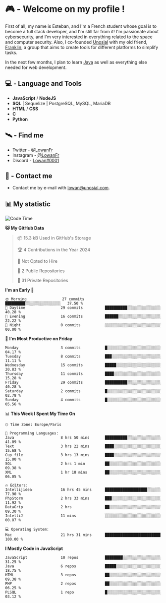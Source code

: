 # 🎮 - Welcome on my profile !
First of all, my name is Esteban, and I'm a French student whose goal is to become a full stack developer, and I'm still far from it!
I'm passionate about cybersecurity, and I'm very interested in everything related to the space and computer security.
Also, I co-founded [Unosial](https://github.com/Unosial) with my old friend, [Franklin](https://github.com/AbaFranklin/), a group that aims to create tools for different platforms to simplify tasks. 

In the next few months, I plan to learn [Java](https://www.java.com/) as well as everything else needed for web development.




## 💻 - Language and Tools
- **JavaScript** / **NodeJS**
- **SQL** | Sequelize | PostgreSQL, MySQL, MariaDB
- **HTML** / **CSS**
- **C**
- **Python**

## 🛰️ - Find me

 - Twitter - [@LowanFr](https://twitter.com/LowanFr/)
 - Instagram - [@LowanFr](https://instagram.com/LowanFr)
 - Discord -  [Lowan#0001](https://unosial.bio/Lowan)
 
## 📡 - Contact me
 - Contact me by e-mail with [lowan@unosial.com](mailto:lowan@unosial.com).

## 📊 My statistic
<!--START_SECTION:waka-->
![Code Time](http://img.shields.io/badge/Code%20Time-718%20hrs%2037%20mins-blue)

**🐱 My GitHub Data** 

> 📦 15.3 kB Used in GitHub's Storage 
 > 
> 🏆 4 Contributions in the Year 2024
 > 
> 🚫 Not Opted to Hire
 > 
> 📜 2 Public Repositories 
 > 
> 🔑 31 Private Repositories 
 > 
**I'm an Early 🐤** 

```text
🌞 Morning                27 commits          █████████░░░░░░░░░░░░░░░░   37.50 % 
🌆 Daytime                29 commits          ██████████░░░░░░░░░░░░░░░   40.28 % 
🌃 Evening                16 commits          ██████░░░░░░░░░░░░░░░░░░░   22.22 % 
🌙 Night                  0 commits           ░░░░░░░░░░░░░░░░░░░░░░░░░   00.00 % 
```
📅 **I'm Most Productive on Friday** 

```text
Monday                   3 commits           █░░░░░░░░░░░░░░░░░░░░░░░░   04.17 % 
Tuesday                  8 commits           ███░░░░░░░░░░░░░░░░░░░░░░   11.11 % 
Wednesday                15 commits          █████░░░░░░░░░░░░░░░░░░░░   20.83 % 
Thursday                 11 commits          ████░░░░░░░░░░░░░░░░░░░░░   15.28 % 
Friday                   29 commits          ██████████░░░░░░░░░░░░░░░   40.28 % 
Saturday                 2 commits           █░░░░░░░░░░░░░░░░░░░░░░░░   02.78 % 
Sunday                   4 commits           █░░░░░░░░░░░░░░░░░░░░░░░░   05.56 % 
```


📊 **This Week I Spent My Time On** 

```text
🕑︎ Time Zone: Europe/Paris

💬 Programming Languages: 
Java                     8 hrs 50 mins       ██████████░░░░░░░░░░░░░░░   41.09 % 
Text                     3 hrs 22 mins       ████░░░░░░░░░░░░░░░░░░░░░   15.68 % 
Cup file                 3 hrs 13 mins       ████░░░░░░░░░░░░░░░░░░░░░   15.00 % 
SQL                      2 hrs 1 min         ██░░░░░░░░░░░░░░░░░░░░░░░   09.38 % 
XML                      1 hr 18 mins        ██░░░░░░░░░░░░░░░░░░░░░░░   06.05 % 

🔥 Editors: 
Intellijidea             16 hrs 45 mins      ███████████████████░░░░░░   77.90 % 
PhpStorm                 2 hrs 33 mins       ███░░░░░░░░░░░░░░░░░░░░░░   11.92 % 
DataGrip                 2 hrs               ██░░░░░░░░░░░░░░░░░░░░░░░   09.30 % 
IntelliJ                 11 mins             ░░░░░░░░░░░░░░░░░░░░░░░░░   00.87 % 

💻 Operating System: 
Mac                      21 hrs 31 mins      █████████████████████████   100.00 % 
```

**I Mostly Code in JavaScript** 

```text
JavaScript               10 repos            ████████░░░░░░░░░░░░░░░░░   31.25 % 
Java                     6 repos             █████░░░░░░░░░░░░░░░░░░░░   18.75 % 
HTML                     3 repos             ██░░░░░░░░░░░░░░░░░░░░░░░   09.38 % 
PHP                      2 repos             ██░░░░░░░░░░░░░░░░░░░░░░░   06.25 % 
PLSQL                    1 repo              █░░░░░░░░░░░░░░░░░░░░░░░░   03.12 % 
```




<!--END_SECTION:waka-->
